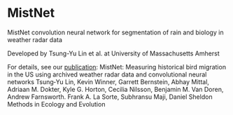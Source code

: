 # MistNet
MistNet convolution neural network for segmentation of rain and biology in weather radar data

Developed by Tsung-Yu Lin et al. at University of Massachusetts Amherst

For details, see our [publication](https://doi.org/10.1111/2041-210X.13280):
MistNet: Measuring historical bird migration in the US using archived weather radar data and convolutional neural networks 
Tsung‐Yu Lin, Kevin Winner, Garrett Bernstein, Abhay Mittal, Adriaan M. Dokter, Kyle G. Horton, Cecilia Nilsson, Benjamin M. Van Doren, Andrew Farnsworth. Frank A. La Sorte, Subhransu Maji, Daniel Sheldon
Methods in Ecology and Evolution
